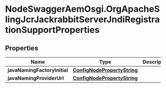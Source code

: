 # NodeSwaggerAemOsgi.OrgApacheSlingJcrJackrabbitServerJndiRegistrationSupportProperties

## Properties

Name | Type | Description | Notes
------------ | ------------- | ------------- | -------------
**javaNamingFactoryInitial** | [**ConfigNodePropertyString**](ConfigNodePropertyString.md) |  | [optional] 
**javaNamingProviderUrl** | [**ConfigNodePropertyString**](ConfigNodePropertyString.md) |  | [optional] 


